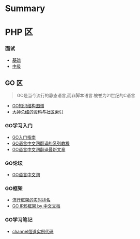 Summary
=============

# PHP 区


### 面试
- [基础](php/base_interview.md)
- [中级](php/middle_interview.md)


## GO 区
> GO是当今流行的静态语言,而非脚本语言.被誉为21世纪的C语言

- [GO知识结构图谱](https://www.processon.com/view/link/5a9ba4c8e4b0a9d22eb3bdf0)
- [大神总结的资料与社区索引](https://github.com/Unknwon/go-study-index/blob/master/README.md)

### GO学习入门
- [GO入门指南](https://github.com/Unknwon/the-way-to-go_ZH_CN)
- [GO语言中文网翻译的系列教程](https://studygolang.com/gctt/Noluye)
- [GO语言中文网翻译最新文章](https://studygolang.com/subject/1)

### GO论坛

- [GO语言中文网](https://studygolang.com/)

### GO框架

- [流行框架的实时排名](https://github.com/mingrammer/go-web-framework-stars)
- [GO IRIS框架 by 中文文档](https://studyiris.com/)

### GO学习笔记
 - [channel信道实例代码](go/note1.md)